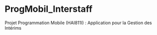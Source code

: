 # ProgMobil_Interstaff
Projet Programmation Mobile (HAI811I) : Application pour la Gestion des Intérims
